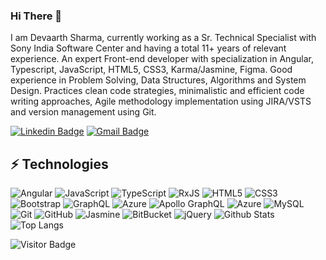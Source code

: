 ### Hi There 👋

I am Devaarth Sharma, currently working as a Sr. Technical Specialist with Sony India Software Center and having a total 11+ years of relevant experience. An expert Front-end developer with specialization in Angular, Typescript, JavaScript, HTML5, CSS3, Karma/Jasmine, Figma. Good experience in Problem Solving, Data Structures, Algorithms and System Design. Practices clean code strategies, minimalistic and efficient code writing approaches, Agile methodology implementation using JIRA/VSTS and version management using Git.

[![Linkedin Badge](https://img.shields.io/badge/-devaarth-blue?style=flat-square&logo=Linkedin&logoColor=white&link=https://www.linkedin.com/in/devaarth/)](https://www.linkedin.com/in/devaarth/)
[![Gmail Badge](https://img.shields.io/badge/-devaarth@gmail.com-c14438?style=flat-square&logo=Gmail&logoColor=white&link=mailto:devaarth@gmail.com)](mailto:devaarth@gmail.com)


## ⚡ Technologies

![Angular](https://img.shields.io/badge/Angular-%23DD0031.svg?style=flat-square&logo=angular)
![JavaScript](https://img.shields.io/badge/-JavaScript-black?style=flat-square&logo=javascript)
![TypeScript](https://img.shields.io/badge/-TypeScript-007ACC?style=flat-square&logo=typescript)
![RxJS](https://img.shields.io/badge/RxJs-%23B7178C.svg?style=flat-square&logo=reactivex)
![HTML5](https://img.shields.io/badge/-HTML5-E34F26?style=flat-square&logo=html5&logoColor=white)
![CSS3](https://img.shields.io/badge/-CSS3-1572B6?style=flat-square&logo=css3)
![Bootstrap](https://img.shields.io/badge/-Bootstrap-563D7C?style=flat-square&logo=bootstrap)
![GraphQL](https://img.shields.io/badge/-GraphQL-E10098?style=flat-square&logo=graphql)
![Azure](https://img.shields.io/badge/azure-%230072C6.svg?style=flat-square&logo=microsoftazure&logoColor=white)
![Apollo GraphQL](https://img.shields.io/badge/-Apollo%20GraphQL-311C87?style=flat-square&logo=apollo-graphql)
![Azure](https://img.shields.io/badge/azure-%230072C6.svg?style=flat-square&logo=microsoftazure)
![MySQL](https://img.shields.io/badge/-MySQL-black?style=flat-square&logo=mysql)
![Git](https://img.shields.io/badge/-Git-black?style=flat-square&logo=git)
![GitHub](https://img.shields.io/badge/-GitHub-181717?style=flat-square&logo=github)
![Jasmine](https://img.shields.io/badge/jasmine-%238A4182.svg?style=flat-square&logo=jasmine)
![BitBucket](https://img.shields.io/badge/-BitBucket-darkblue?style=flat-square&logo=bitbucket)
![jQuery](https://img.shields.io/badge/jquery-%230769AD.svg?style=flat-squarelogo=jquery)
![Github Stats](https://github-readme-stats.vercel.app/api?username=devaarth&count_private=true&show_icons=true&include_all_commits=true)
![Top Langs](https://github-readme-stats.vercel.app/api/top-langs/?username=devaarth&hide=TeX&layout=compact)

![Visitor Badge](https://visitor-badge.laobi.icu/badge?page_id=devaarth)
